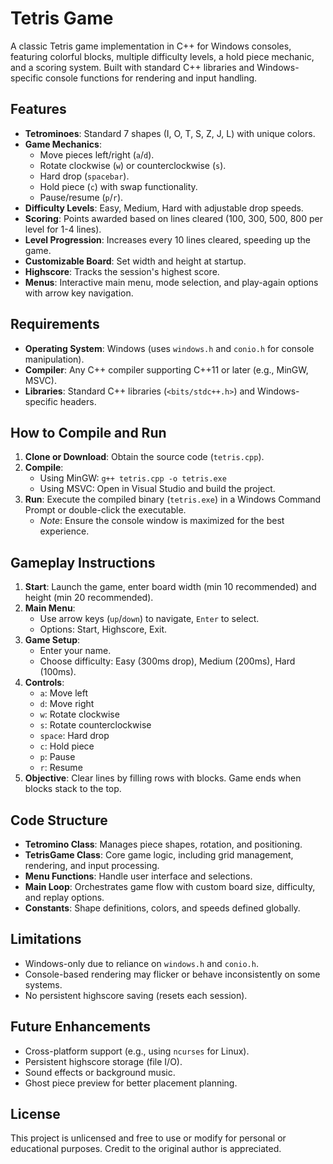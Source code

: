 # Tetris Game

A classic Tetris game implementation in C++ for Windows consoles, featuring colorful blocks, multiple difficulty levels, a hold piece mechanic, and a scoring system. Built with standard C++ libraries and Windows-specific console functions for rendering and input handling.

## Features
- **Tetrominoes**: Standard 7 shapes (I, O, T, S, Z, J, L) with unique colors.
- **Game Mechanics**:
  - Move pieces left/right (`a`/`d`).
  - Rotate clockwise (`w`) or counterclockwise (`s`).
  - Hard drop (`spacebar`).
  - Hold piece (`c`) with swap functionality.
  - Pause/resume (`p`/`r`).
- **Difficulty Levels**: Easy, Medium, Hard with adjustable drop speeds.
- **Scoring**: Points awarded based on lines cleared (100, 300, 500, 800 per level for 1-4 lines).
- **Level Progression**: Increases every 10 lines cleared, speeding up the game.
- **Customizable Board**: Set width and height at startup.
- **Highscore**: Tracks the session's highest score.
- **Menus**: Interactive main menu, mode selection, and play-again options with arrow key navigation.

## Requirements
- **Operating System**: Windows (uses `windows.h` and `conio.h` for console manipulation).
- **Compiler**: Any C++ compiler supporting C++11 or later (e.g., MinGW, MSVC).
- **Libraries**: Standard C++ libraries (`<bits/stdc++.h>`) and Windows-specific headers.

## How to Compile and Run
1. **Clone or Download**: Obtain the source code (`tetris.cpp`).
2. **Compile**:
   - Using MinGW: `g++ tetris.cpp -o tetris.exe`
   - Using MSVC: Open in Visual Studio and build the project.
3. **Run**: Execute the compiled binary (`tetris.exe`) in a Windows Command Prompt or double-click the executable.
   - *Note*: Ensure the console window is maximized for the best experience.

## Gameplay Instructions
1. **Start**: Launch the game, enter board width (min 10 recommended) and height (min 20 recommended).
2. **Main Menu**:
   - Use arrow keys (`up`/`down`) to navigate, `Enter` to select.
   - Options: Start, Highscore, Exit.
3. **Game Setup**:
   - Enter your name.
   - Choose difficulty: Easy (300ms drop), Medium (200ms), Hard (100ms).
4. **Controls**:
   - `a`: Move left
   - `d`: Move right
   - `w`: Rotate clockwise
   - `s`: Rotate counterclockwise
   - `space`: Hard drop
   - `c`: Hold piece
   - `p`: Pause
   - `r`: Resume
5. **Objective**: Clear lines by filling rows with blocks. Game ends when blocks stack to the top.

## Code Structure
- **Tetromino Class**: Manages piece shapes, rotation, and positioning.
- **TetrisGame Class**: Core game logic, including grid management, rendering, and input processing.
- **Menu Functions**: Handle user interface and selections.
- **Main Loop**: Orchestrates game flow with custom board size, difficulty, and replay options.
- **Constants**: Shape definitions, colors, and speeds defined globally.

## Limitations
- Windows-only due to reliance on `windows.h` and `conio.h`.
- Console-based rendering may flicker or behave inconsistently on some systems.
- No persistent highscore saving (resets each session).

## Future Enhancements
- Cross-platform support (e.g., using `ncurses` for Linux).
- Persistent highscore storage (file I/O).
- Sound effects or background music.
- Ghost piece preview for better placement planning.

## License
This project is unlicensed and free to use or modify for personal or educational purposes. Credit to the original author is appreciated.
